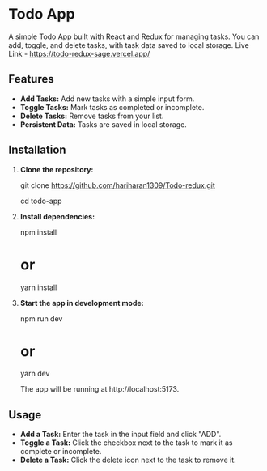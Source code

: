 # Todo App
A simple Todo App built with React and Redux for managing tasks. You can add, toggle, and delete tasks, with task data saved to local storage.
Live Link - https://todo-redux-sage.vercel.app/
## Features
- **Add Tasks:** Add new tasks with a simple input form.
- **Toggle Tasks:** Mark tasks as completed or incomplete.
- **Delete Tasks:** Remove tasks from your list.
- **Persistent Data:** Tasks are saved in local storage.

## Installation

1. **Clone the repository:**

    git clone  https://github.com/hariharan1309/Todo-redux.git

    cd todo-app

1. **Install dependencies:**

    npm install
    # or
    yarn install

1. **Start the app in development mode:**

    npm run dev
    # or
    yarn dev

    The app will be running at http://localhost:5173.


## Usage
- **Add a Task:** Enter the task in the input field and click "ADD".
- **Toggle a Task:** Click the checkbox next to the task to mark it as complete or incomplete.
- **Delete a Task:** Click the delete icon next to the task to remove it.
